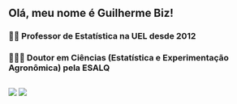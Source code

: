 ## Olá, meu nome é Guilherme Biz!

### 👨‍🏫 Professor de Estatística na UEL desde 2012
### 👨🏼‍🎓 Doutor em Ciências (Estatística e Experimentação Agronômica) pela ESALQ
##

<div>
<a href="http://lattes.cnpq.br/9667686531166686" target="_blank"><img src="http://www.uel.br/pessoal/biz/pages/arquivos/lattes.png" target="_blank"></a>
<a href="https://orcid.org/0000-0002-0447-3521" target="_blank"><img src="http://www.uel.br/pessoal/biz/pages/arquivos/orcid.png" target="_blank"></a>
</div>

<!--
**bizguilherme/bizguilherme** is a ✨ _special_ ✨ repository because its `README.md` (this file) appears on your GitHub profile.

Here are some ideas to get you started:

- 🔭 I’m currently working on ...
- 🌱 I’m currently learning ...
- 👯 I’m looking to collaborate on ...
- 🤔 I’m looking for help with ...
- 💬 Ask me about ...
- 📫 How to reach me: ...
- 😄 Pronouns: ...
- ⚡ Fun fact: ...
-->

